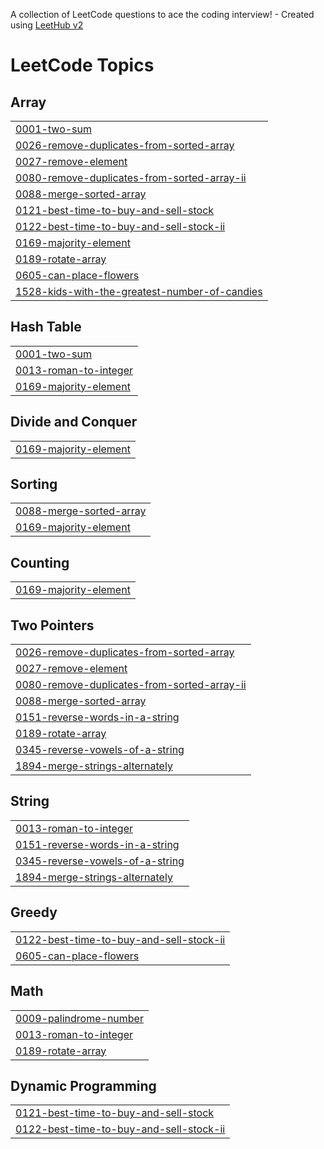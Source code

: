 A collection of LeetCode questions to ace the coding interview! - Created using [LeetHub v2](https://github.com/arunbhardwaj/LeetHub-2.0)
<!---LeetCode Topics Start-->
# LeetCode Topics
## Array
|  |
| ------- |
| [0001-two-sum](https://github.com/Himaganeshkolla/LeetCode-programs/tree/master/0001-two-sum) |
| [0026-remove-duplicates-from-sorted-array](https://github.com/Himaganeshkolla/LeetCode-programs/tree/master/0026-remove-duplicates-from-sorted-array) |
| [0027-remove-element](https://github.com/Himaganeshkolla/LeetCode-programs/tree/master/0027-remove-element) |
| [0080-remove-duplicates-from-sorted-array-ii](https://github.com/Himaganeshkolla/LeetCode-programs/tree/master/0080-remove-duplicates-from-sorted-array-ii) |
| [0088-merge-sorted-array](https://github.com/Himaganeshkolla/LeetCode-programs/tree/master/0088-merge-sorted-array) |
| [0121-best-time-to-buy-and-sell-stock](https://github.com/Himaganeshkolla/LeetCode-programs/tree/master/0121-best-time-to-buy-and-sell-stock) |
| [0122-best-time-to-buy-and-sell-stock-ii](https://github.com/Himaganeshkolla/LeetCode-programs/tree/master/0122-best-time-to-buy-and-sell-stock-ii) |
| [0169-majority-element](https://github.com/Himaganeshkolla/LeetCode-programs/tree/master/0169-majority-element) |
| [0189-rotate-array](https://github.com/Himaganeshkolla/LeetCode-programs/tree/master/0189-rotate-array) |
| [0605-can-place-flowers](https://github.com/Himaganeshkolla/LeetCode-programs/tree/master/0605-can-place-flowers) |
| [1528-kids-with-the-greatest-number-of-candies](https://github.com/Himaganeshkolla/LeetCode-programs/tree/master/1528-kids-with-the-greatest-number-of-candies) |
## Hash Table
|  |
| ------- |
| [0001-two-sum](https://github.com/Himaganeshkolla/LeetCode-programs/tree/master/0001-two-sum) |
| [0013-roman-to-integer](https://github.com/Himaganeshkolla/LeetCode-programs/tree/master/0013-roman-to-integer) |
| [0169-majority-element](https://github.com/Himaganeshkolla/LeetCode-programs/tree/master/0169-majority-element) |
## Divide and Conquer
|  |
| ------- |
| [0169-majority-element](https://github.com/Himaganeshkolla/LeetCode-programs/tree/master/0169-majority-element) |
## Sorting
|  |
| ------- |
| [0088-merge-sorted-array](https://github.com/Himaganeshkolla/LeetCode-programs/tree/master/0088-merge-sorted-array) |
| [0169-majority-element](https://github.com/Himaganeshkolla/LeetCode-programs/tree/master/0169-majority-element) |
## Counting
|  |
| ------- |
| [0169-majority-element](https://github.com/Himaganeshkolla/LeetCode-programs/tree/master/0169-majority-element) |
## Two Pointers
|  |
| ------- |
| [0026-remove-duplicates-from-sorted-array](https://github.com/Himaganeshkolla/LeetCode-programs/tree/master/0026-remove-duplicates-from-sorted-array) |
| [0027-remove-element](https://github.com/Himaganeshkolla/LeetCode-programs/tree/master/0027-remove-element) |
| [0080-remove-duplicates-from-sorted-array-ii](https://github.com/Himaganeshkolla/LeetCode-programs/tree/master/0080-remove-duplicates-from-sorted-array-ii) |
| [0088-merge-sorted-array](https://github.com/Himaganeshkolla/LeetCode-programs/tree/master/0088-merge-sorted-array) |
| [0151-reverse-words-in-a-string](https://github.com/Himaganeshkolla/LeetCode-programs/tree/master/0151-reverse-words-in-a-string) |
| [0189-rotate-array](https://github.com/Himaganeshkolla/LeetCode-programs/tree/master/0189-rotate-array) |
| [0345-reverse-vowels-of-a-string](https://github.com/Himaganeshkolla/LeetCode-programs/tree/master/0345-reverse-vowels-of-a-string) |
| [1894-merge-strings-alternately](https://github.com/Himaganeshkolla/LeetCode-programs/tree/master/1894-merge-strings-alternately) |
## String
|  |
| ------- |
| [0013-roman-to-integer](https://github.com/Himaganeshkolla/LeetCode-programs/tree/master/0013-roman-to-integer) |
| [0151-reverse-words-in-a-string](https://github.com/Himaganeshkolla/LeetCode-programs/tree/master/0151-reverse-words-in-a-string) |
| [0345-reverse-vowels-of-a-string](https://github.com/Himaganeshkolla/LeetCode-programs/tree/master/0345-reverse-vowels-of-a-string) |
| [1894-merge-strings-alternately](https://github.com/Himaganeshkolla/LeetCode-programs/tree/master/1894-merge-strings-alternately) |
## Greedy
|  |
| ------- |
| [0122-best-time-to-buy-and-sell-stock-ii](https://github.com/Himaganeshkolla/LeetCode-programs/tree/master/0122-best-time-to-buy-and-sell-stock-ii) |
| [0605-can-place-flowers](https://github.com/Himaganeshkolla/LeetCode-programs/tree/master/0605-can-place-flowers) |
## Math
|  |
| ------- |
| [0009-palindrome-number](https://github.com/Himaganeshkolla/LeetCode-programs/tree/master/0009-palindrome-number) |
| [0013-roman-to-integer](https://github.com/Himaganeshkolla/LeetCode-programs/tree/master/0013-roman-to-integer) |
| [0189-rotate-array](https://github.com/Himaganeshkolla/LeetCode-programs/tree/master/0189-rotate-array) |
## Dynamic Programming
|  |
| ------- |
| [0121-best-time-to-buy-and-sell-stock](https://github.com/Himaganeshkolla/LeetCode-programs/tree/master/0121-best-time-to-buy-and-sell-stock) |
| [0122-best-time-to-buy-and-sell-stock-ii](https://github.com/Himaganeshkolla/LeetCode-programs/tree/master/0122-best-time-to-buy-and-sell-stock-ii) |
<!---LeetCode Topics End-->